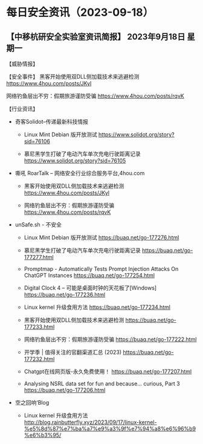 # 每日安全资讯（2023-09-18）

【中移杭研安全实验室资讯简报】
2023年9月18日 星期一
---------------------------
【威胁情报】

【安全事件】
黑客开始使用双DLL侧加载技术来逃避检测
https://www.4hou.com/posts/JKyl

网络钓鱼层出不穷：假期旅游谨防受骗
https://www.4hou.com/posts/rqvK

【行业资讯】

- 奇客Solidot–传递最新科技情报
  - Linux Mint Debian 版开放测试
https://www.solidot.org/story?sid=76106

  - 慕尼黑学生打破了电动汽车单次充电行驶距离记录
https://www.solidot.org/story?sid=76105

- 嘶吼 RoarTalk – 网络安全行业综合服务平台,4hou.com
  - 黑客开始使用双DLL侧加载技术来逃避检测
https://www.4hou.com/posts/JKyl

  - 网络钓鱼层出不穷：假期旅游谨防受骗
https://www.4hou.com/posts/rqvK

- unSafe.sh - 不安全
  - Linux Mint Debian 版开放测试
https://buaq.net/go-177276.html

  - 慕尼黑学生打破了电动汽车单次充电行驶距离记录
https://buaq.net/go-177277.html

  - Promptmap - Automatically Tests Prompt Injection Attacks On ChatGPT Instances
https://buaq.net/go-177254.html

  - Digital Clock 4 – 可能是桌面时钟的天花板了[Windows]
https://buaq.net/go-177236.html

  - Linux kernel 升级食用方法
https://buaq.net/go-177234.html

  - 黑客开始使用双DLL侧加载技术来逃避检测
https://buaq.net/go-177233.html

  - 网络钓鱼层出不穷：假期旅游谨防受骗
https://buaq.net/go-177222.html

  - 开学季 | 值得关注的官翻渠道汇总 (2023)
https://buaq.net/go-177232.html

  - Chatgpt在线网页版-永久免费使用！
https://buaq.net/go-177207.html

  - Analysing NSRL data set for fun and because… curious, Part 3
https://buaq.net/go-177206.html

- 空之回响‘Blog
  - Linux kernel 升级食用方法
http://blog.rainbutterfly.xyz/2023/09/17/linux-kernel-%e5%8d%87%e7%ba%a7%e9%a3%9f%e7%94%a8%e6%96%b9%e6%b3%95/

